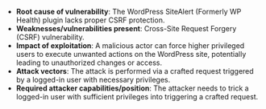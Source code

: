 - **Root cause of vulnerability**: The WordPress SiteAlert (Formerly WP Health) plugin lacks proper CSRF protection.
- **Weaknesses/vulnerabilities present**: Cross-Site Request Forgery (CSRF) vulnerability.
- **Impact of exploitation**: A malicious actor can force higher privileged users to execute unwanted actions on the WordPress site, potentially leading to unauthorized changes or access.
- **Attack vectors**: The attack is performed via a crafted request triggered by a logged-in user with necessary privileges.
- **Required attacker capabilities/position**: The attacker needs to trick a logged-in user with sufficient privileges into triggering a crafted request.